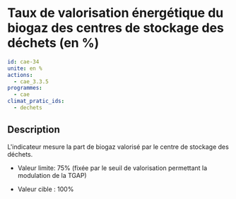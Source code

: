 # Taux de valorisation énergétique du biogaz des centres de stockage des déchets (en %)
```yaml
id: cae-34
unite: en %
actions:
  - cae_3.3.5
programmes:
  - cae
climat_pratic_ids:
  - dechets
```
## Description
L'indicateur mesure la part de biogaz valorisé par le centre de stockage des déchets.

- Valeur limite: 75% (fixée par le seuil de valorisation permettant la modulation de la TGAP)

- Valeur cible : 100%




